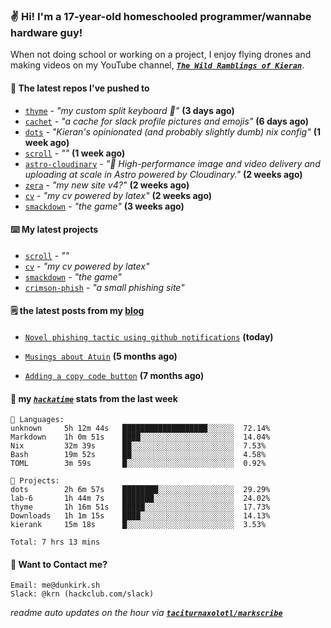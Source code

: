 ### ✌️ Hi! I'm a 17-year-old homeschooled programmer/wannabe hardware guy!

When not doing school or working on a project, I enjoy flying drones and making videos on my YouTube channel, [**_`The Wild Ramblings of Kieran`_**](https://youtube.com/@kieran.rambles).

#### 👷 The latest repos I've pushed to

- [`thyme`](https://github.com/taciturnaxolotl/thyme) - _"my custom split keyboard 🫶"_ **(3 days ago)**
- [`cachet`](https://github.com/taciturnaxolotl/cachet) - _"a cache for slack profile pictures and emojis"_ **(6 days ago)**
- [`dots`](https://github.com/taciturnaxolotl/dots) - _"Kieran's opinionated (and probably slightly dumb) nix config"_ **(1 week ago)**
- [`scroll`](https://github.com/taciturnaxolotl/scroll) - _""_ **(1 week ago)**
- [`astro-cloudinary`](https://github.com/cloudinary-community/astro-cloudinary) - _"🚀 High-performance image and video delivery and uploading at scale in Astro powered by Cloudinary."_ **(2 weeks ago)**
- [`zera`](https://github.com/taciturnaxolotl/zera) - _"my new site v4?"_ **(2 weeks ago)**
- [`cv`](https://github.com/taciturnaxolotl/cv) - _"my cv powered by latex"_ **(2 weeks ago)**
- [`smackdown`](https://github.com/taciturnaxolotl/smackdown) - _"the game"_ **(3 weeks ago)**

#### ⌨️ My latest projects

- [`scroll`](https://github.com/taciturnaxolotl/scroll) - _""_
- [`cv`](https://github.com/taciturnaxolotl/cv) - _"my cv powered by latex"_
- [`smackdown`](https://github.com/taciturnaxolotl/smackdown) - _"the game"_
- [`crimson-phish`](https://github.com/taciturnaxolotl/crimson-phish) - _"a small phishing site"_

#### 🗒️ the latest posts from my [blog](https://dunkirk.sh)

- [`Novel phishing tactic using github notifications`](https://dunkirk.sh/blog/github-phishing/) **(today)**

- [`Musings about Atuin`](https://dunkirk.sh/blog/atuin/) **(5 months ago)**

- [`Adding a copy code button`](https://dunkirk.sh/blog/adding-a-copy-button/) **(7 months ago)**



#### 📡 my [_`hackatime`_](https://waka.hackclub.com) stats from the last week

```text
💾 Languages:
unknown     5h 12m 44s   ███████████████████░░░░░░  72.14%
Markdown    1h 0m 51s    ████░░░░░░░░░░░░░░░░░░░░░  14.04%
Nix         32m 39s      ██░░░░░░░░░░░░░░░░░░░░░░░  7.53%
Bash        19m 52s      ██░░░░░░░░░░░░░░░░░░░░░░░  4.58%
TOML        3m 59s       █░░░░░░░░░░░░░░░░░░░░░░░░  0.92%

💼 Projects:
dots        2h 6m 57s    ████████░░░░░░░░░░░░░░░░░  29.29%
lab-6       1h 44m 7s    ███████░░░░░░░░░░░░░░░░░░  24.02%
thyme       1h 16m 51s   █████░░░░░░░░░░░░░░░░░░░░  17.73%
Downloads   1h 1m 15s    ████░░░░░░░░░░░░░░░░░░░░░  14.13%
kierank     15m 18s      █░░░░░░░░░░░░░░░░░░░░░░░░  3.53%

Total: 7 hrs 13 mins
```

#### 📮 Want to Contact me?

```text
Email: me@dunkirk.sh
Slack: @krn (hackclub.com/slack)
```

_readme auto updates on the hour via [**`taciturnaxolotl/markscribe`**](https://github.com/taciturnaxolotl/markscribe)_
